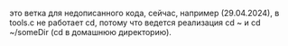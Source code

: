 это ветка для недописанного кода, сейчас, например (29.04.2024), в tools.c не работает cd, потому что ведется реализация cd ~ и cd ~/someDir (cd в домашнюю директорию).
